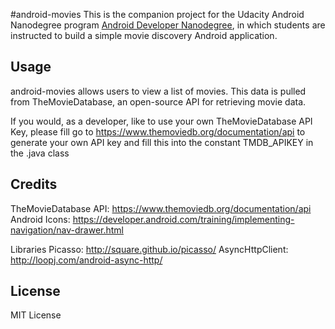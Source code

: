 #android-movies
This is the companion project for the Udacity Android Nanodegree program [Android Developer Nanodegree](https://www.udacity.com/nanodegree), in which students are instructed to build a simple movie discovery Android application.

## Usage

android-movies allows users to view a list of movies.
This data is pulled from TheMovieDatabase, an open-source API for retrieving movie data.

If you would, as a developer, like to use your own TheMovieDatabase API Key, please fill go to https://www.themoviedb.org/documentation/api to generate your own API key and fill this into the constant TMDB_APIKEY in the .java class

## Credits

TheMovieDatabase API: https://www.themoviedb.org/documentation/api
Android Icons: https://developer.android.com/training/implementing-navigation/nav-drawer.html

Libraries
Picasso: http://square.github.io/picasso/
AsyncHttpClient: http://loopj.com/android-async-http/

## License

MIT License
